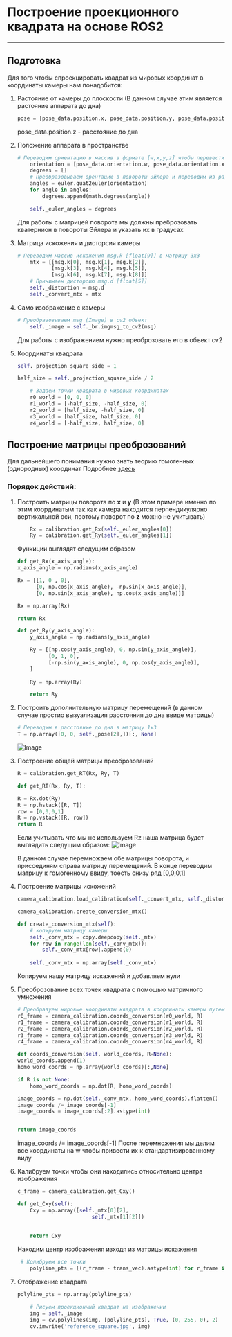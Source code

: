 # Построение проекционного квадрата на основе ROS2
---
## Подготовка
Для того чтобы спроекцировать квадрат из мировых координат в координаты камеры нам понадобится:
1. Растояние от камеры до плоскости (В данном случае этим является растояние аппарата до дна)
    ```python
    pose = [pose_data.position.x, pose_data.position.y, pose_data.position.z]
    ```
    pose_data.position.z - расстояние до дна
    
2. Положение аппарата в пространстве
    ```python
    # Переводим ориентацию в массив в формате [w,x,y,z] чтобы перевести кватернион в повороты Эйлера
        orientation = [pose_data.orientation.w, pose_data.orientation.x, pose_data.orientation.y, pose_data.orientation.z]
        degrees = []
        # Преобразовываем орентацию в повороты Эйлера и переводим из радиан в градусы
        angles = euler.quat2euler(orientation)
        for angle in angles:
            degrees.append(math.degrees(angle))

        self._euler_angles = degrees
    ```
    Для работы с матрицей поворота мы должны преброзовать кватернион в повороты Эйлера и указать их в градусах
    
3. Матрица искожения и дисторсия камеры
    ```python
    # Переводим массив искажения msg.k [float[9]] в матрицу 3x3 
        mtx = [[msg.k[0], msg.k[1], msg.k[2]],
               [msg.k[3], msg.k[4], msg.k[5]],
               [msg.k[6], msg.k[7], msg.k[8]]]
        # Принимаем дисторсию msg.d [float[5]]
        self._distortion = msg.d
        self._convert_mtx = mtx
    ```
    
4. Само изображение с камеры
    ```python
    # Преобразовываем msg (Image) в cv2 объект
        self._image = self._br.imgmsg_to_cv2(msg)
    ```
    Для работы с изображением нужно преоброзовать его в объект cv2
    
5. Координаты квадрата
    ```python
    self._projection_square_side = 1
    
    half_size = self._projection_square_side / 2

        # Задаем точки квадрата в мировых координатах
        r0_world = [0, 0, 0]
        r1_world = [-half_size, -half_size, 0]
        r2_world = [half_size, -half_size, 0]
        r3_world = [half_size, half_size, 0]
        r4_world = [-half_size, half_size, 0]
    ```
    
## Построение матрицы преоброзований

Для дальнейшего понимания нужно знать теорию гомогенных (однородных) координат 
Подробнее [здесь](http://opengl-tutorial.blogspot.com/p/3.html)

### Порядок действий:

1. Построить матрицы поворота по **x** и **y** (В этом примере именно по этим координатым так как камера находится перпендикулярно вертикальной оси, поэтому поворот по **z** можно не учитывать)
    ```python
        Rx = calibration.get_Rx(self._euler_angles[0])
        Ry = calibration.get_Ry(self._euler_angles[1])
    ```
    Функиции выглядят следущим образом
    ```python
    def get_Rx(x_axis_angle):
    x_axis_angle = np.radians(x_axis_angle)
    
    Rx = [[1, 0 , 0],
          [0, np.cos(x_axis_angle), -np.sin(x_axis_angle)],
          [0, np.sin(x_axis_angle), np.cos(x_axis_angle)]]
    
    Rx = np.array(Rx)
    
    return Rx

    def get_Ry(y_axis_angle):
        y_axis_angle = np.radians(y_axis_angle)
    
        Ry = [[np.cos(y_axis_angle), 0, np.sin(y_axis_angle)],
              [0, 1, 0],
              [-np.sin(y_axis_angle), 0, np.cos(y_axis_angle)],
        ]
        
        Ry = np.array(Ry)
    
        return Ry
    ```
    
2. Построить дополнительную матрицу перемещений (в данном случае простио вызуализация расстояния до дна ввиде матрицы)
    ```python
    # Переводим в расстояние до дна в матрицу 1x3
    T = np.array([0, 0, self._pose[2],])[:, None]
    ```
    ![Image](https://habrastorage.org/files/68c/2ae/5bc/68c2ae5bca1d40438498f01c063b4fcd.png "icon")
3. Построение общей матрицы преоброзований
    ```python
    R = calibration.get_RT(Rx, Ry, T)
    
    def get_RT(Rx, Ry, T):

    R = Rx.dot(Ry)
    R = np.hstack([R, T])
    row = [0,0,0,1]
    R = np.vstack([R, row])
    return R
    ```
    Если учитывать что мы не используем Rz наша матрица будет выглядить следущим образом:
    ![Image](https://habrastorage.org/files/d63/846/156/d638461566f14757b25aa70528d3509f.png "icon")
    
    В данном случае перемножаем обе матрицы поворота, и присоединям справа матрицу перемещений. В конце переводим матрицу к гомогенному ввиду, тоесть снизу ряд [0,0,0,1]
    
4. Построение матрицы искожений
    ```python
    camera_calibration.load_calibration(self._convert_mtx, self._distortion)
    
    camera_calibration.create_conversion_mtx()
    
    def create_conversion_mtx(self):
        # копируем матрицу камеры
        self._conv_mtx = copy.deepcopy(self._mtx)
        for row in range(len(self._conv_mtx)):
            self._conv_mtx[row].append(0)
        
        self._conv_mtx = np.array(self._conv_mtx)
    ```
    Копируем нашу матрицу искажений и добавляем нули
    
5. Преоброзование всех точек квадрата с помощью матричного умножения
    ```python
    # Преобразуем мировые координаты квадрата в координаты камеры путем перемножения матриц искажения и преоброзований
    r0_frame = camera_calibration.coords_conversion(r0_world, R)
    r1_frame = camera_calibration.coords_conversion(r1_world, R)
    r2_frame = camera_calibration.coords_conversion(r2_world, R)
    r3_frame = camera_calibration.coords_conversion(r3_world, R)
    r4_frame = camera_calibration.coords_conversion(r4_world, R)
    
    def coords_conversion(self, world_coords, R=None):
    world_coords.append(1)
    homo_word_coords = np.array(world_coords)[:,None]
    
    if R is not None:
        homo_word_coords = np.dot(R, homo_word_coords)
    
    image_coords = np.dot(self._conv_mtx, homo_word_coords).flatten()
    image_coords /= image_coords[-1]
    image_coords = image_coords[:2].astype(int)

    
    return image_coords
    ```
    
    image_coords /= image_coords[-1]
    После перемножения мы делим все координаты на w чтобы привести их к стандартизированному виду
    
6. Калибруем точки чтобы они находились относительно центра изображения
    ```python
    c_frame = camera_calibration.get_Cxy()
    
    def get_Cxy(self):
        Cxy = np.array([self._mtx[0][2],
                            self._mtx[1][2]])
                            
        
        return Cxy
    ```
    Находим центр изображения изходя из матрицы искажения
    ```python
     # Колибруем все точки
        polyline_pts = [(r_frame - trans_vec).astype(int) for r_frame in polyline_pts]
    ```
    
7. Отображение квадрата
    ```python
    polyline_pts = np.array(polyline_pts)

        # Рисуем проекционный квадрат на изображении
        img = self._image
        img = cv.polylines(img, [polyline_pts], True, (0, 255, 0), 2)
        cv.imwrite('reference_square.jpg', img)
    ```





    
